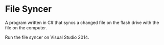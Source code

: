 # File Syncer

A program written in C# that syncs a changed file on the flash drive with the file on the computer.

Run the file syncer on Visual Studio 2014.
